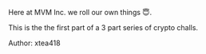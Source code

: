 Here at MVM Inc. we roll our own things 😇. 

This is the the first part of a 3 part series of crypto challs.

Author: xtea418